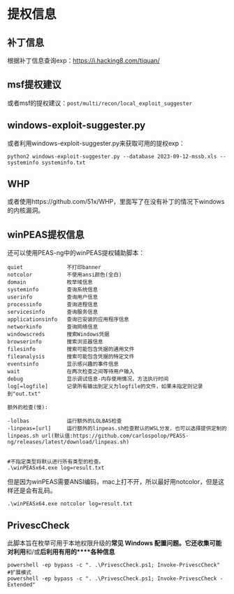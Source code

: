 # 提权信息

## 补丁信息

根据补丁信息查询exp：https://i.hacking8.com/tiquan/

## msf提权建议

或者msf的提权建议：`post/multi/recon/local_exploit_suggester`

## windows-exploit-suggester.py

或者利用windows-exploit-suggester.py来获取可用的提权exp：

```shell
python2 windows-exploit-suggester.py --database 2023-09-12-mssb.xls --systeminfo systeminfo.txt
```

## WHP

或者使用https://github.com/51x/WHP，里面写了在没有补丁的情况下windows的内核漏洞。

## winPEAS提权信息

还可以使用PEAS-ng中的winPEAS提权辅助脚本：

```shell
quiet              不打印banner
notcolor           不使用ansi颜色(全白)
domain             枚举域信息
systeminfo         查询系统信息
userinfo           查询用户信息
processinfo        查询进程信息
servicesinfo       查询服务信息
applicationsinfo   查询已安装的应用程序信息
networkinfo        查询网络信息
windowscreds       搜索Windows凭据
browserinfo        搜索浏览器信息
filesinfo          搜索可能包含凭据的通用文件
fileanalysis       搜索可能包含凭据的特定文件
eventsinfo         显示感兴趣的事件信息
wait               在两次检查之间等待用户输入
debug              显示调试信息-内存使用情况，方法执行时间
log[=logfile]      记录所有输出到定义为logfile的文件，如果未指定则记录到"out.txt"

额外的检查(慢):

-lolbas            运行额外的LOLBAS检查
-linpeas=[url]     运行额外的linpeas.sh检查默认的WSL分发，也可以选择提供定制的linpeas.sh url(默认值:https://github.com/carlospolop/PEASS-ng/releases/latest/download/linpeas.sh)


#不指定类型将默认进行所有类型的检查。
.\winPEASx64.exe log=result.txt
```



但是因为winPEAS需要ANSI编码，mac上打不开，所以最好用notcolor，但是这样还是会有乱码。

```shell
.\winPEASx64.exe notcolor log=result.txt
```

## PrivescCheck

此脚本旨在枚举可用于本地权限升级的**常见 Windows 配置问题。**它还收集可能对**利用**和/或**后利用有用的****各种信息**

```shell
powershell -ep bypass -c ". .\PrivescCheck.ps1; Invoke-PrivescCheck"
#扩展模式
powershell -ep bypass -c ". .\PrivescCheck.ps1; Invoke-PrivescCheck -Extended"
```


